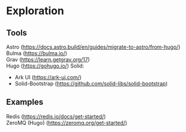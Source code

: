 # Exploration

## Tools

Astro (https://docs.astro.build/en/guides/migrate-to-astro/from-hugo/)
Bulma (https://bulma.io/)  
Grav (https://learn.getgrav.org/17)  
Hugo (https://gohugo.io/)
Solid:
- Ark UI (https://ark-ui.com/)
- Solid-Bootstrap (https://github.com/solid-libs/solid-bootstrap)

## Examples

Redis (https://redis.io/docs/get-started/)  
ZeroMQ (Hugo) (https://zeromq.org/get-started/)  